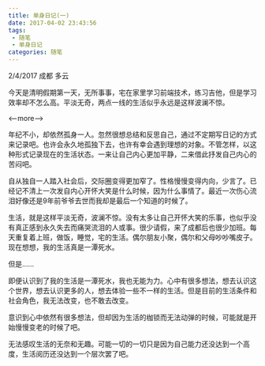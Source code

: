 ```yaml
---
title: 单身日记(一)
date: 2017-04-02 23:43:56
tags:
 - 随笔
 - 单身日记
categories: 随笔
---
```


2/4/2017       成都     多云

今天是清明假期第一天，无所事事，宅在家里学习前端技术，练习吉他，但是学习效率却不怎么高。平淡无奇，两点一线的生活似乎永远是这样波澜不惊。

<--more-->

年纪不小，却依然孤身一人。忽然很想总结和反思自己，通过不定期写日记的方式来记录吧。也许会永久地孤独下去，也许有幸会遇到理想的对象。不管怎样，以这种形式记录现在的生活状态。一来让自己内心更加平静，二来借此抒发自己内心的苦闷吧。

自从独自一人踏入社会后，交际圈变得更加窄了。性格慢慢变得内向，少言了。已经记不清上一次发自内心开怀大笑是什么时候，因为什么事情了。最近一次伤心流泪好像还是9年前爷爷去世而我却是最后一个知道的时候了。

生活，就是这样平淡无奇，波澜不惊。没有太多让自己开怀大笑的乐事，也似乎没有真正感到永久失去而痛哭流泪的人或事。很少请假，来了成都后也很少加班。每天重复着上班，做饭，睡觉，宅的生活。偶尔朋友小聚，偶尔和父母吵吵嘴皮子。现在想想，我的生活真是一潭死水。

但是……

即便认识到了我的生活是一潭死水，我也无能为力。心中有很多想法，想去认识这个世界，想去认识更多的人，想去体验一些不一样的生活。但是目前的生活条件和社会角色，我无法改变，也不敢去改变。

意识到心中依然有很多想法，但却因为生活的枷锁而无法动弹的时候，可能就是开始慢慢变老的时候了吧。

无法感叹生活的无奈和无趣。可能一切的一切只是因为自己能力还没达到一个高度，生活阅历还没达到一个层次罢了吧。


